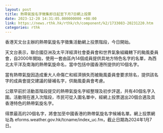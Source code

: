 ```yaml
---
layout: post
title: 熱帶氣旋名字徵集即日起至下月7日網上投票
date: 2023-12-20 14:31:05.000000000 +08:00
link: https://news.rthk.hk/rthk/ch/component/k2/1733083-20231220.htm
categories: rthk
---
```


香港天文台主辦的熱帶氣旋名字徵集活動網上投票階段，今日開始。

天文台表示，聯合國亞洲及太平洋經濟社會委員會和世界氣象組織轄下的颱風委員會，自2000年開始，使用一套由區內14個成員提供具地方特色名字的名單，為西北太平洋及南海的熱帶氣旋命名，當中包括中國香港所提供的10個名字。

當有熱帶氣旋因造成重大人命傷亡和經濟損失而被颱風委員會要求除名，提供該名字的成員會提交建議的替補名字，供颱風委員會考慮。

公眾早前於活動首階段提交的熱帶氣旋名字經整理及初步評選，共有40個名字入圍。活動現在進入次階段，市民可從入圍名單中，經網上投票選出20個合適及具香港特色的熱帶氣旋名字。

得票最高的20個名字，將會加至中國香港的熱帶氣旋名字候補名單。網上投票網址為 eforms.weather.gov.hk/tcname/index_uc.fm，截止日期為2024年1月7日。

